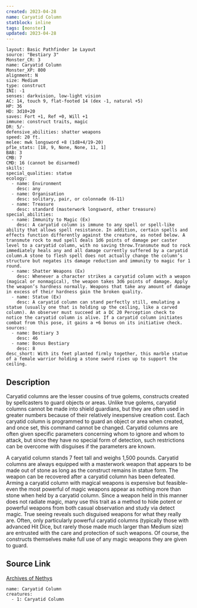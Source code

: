 ```yaml
---
created: 2023-04-28
name: Caryatid Column
statblock: inline
tags: [monster]
updated: 2023-04-28
---
```

```statblock
layout: Basic Pathfinder 1e Layout
source: "Bestiary 3"
Monster_CR: 3
name: Caryatid Column
Monster_XP: 800
alignment: N
size: Medium
type: construct
INI: -1
senses: darkvision, low-light vision
AC: 14, touch 9, flat-footed 14 (dex -1, natural +5)
HP: 36
HD: 3d10+20
saves: Fort +1, Ref +0, Will +1
immune: construct traits, magic
DR: 5/-
defensive_abilities: shatter weapons
speed: 20 ft.
melee: mwk longsword +8 (1d8+4/19-20)
pf1e_stats: [18, 9, None, None, 11, 1]
BAB: 3
CMB: 7
CMD: 16 (cannot be disarmed)
skills: 
special_qualities: statue
ecology:
  - name: Environment
    desc: any
  - name: Organisation
    desc: solitary, pair, or colonnade (6-11)
  - name: Treasure
    desc: standard (masterwork longsword, other treasure)
special_abilities:
  - name: Immunity to Magic (Ex)
    desc: A caryatid column is immune to any spell or spell-like ability that allows spell resistance. In addition, certain spells and effects function differently against the creature, as noted below. A transmute rock to mud spell deals 1d6 points of damage per caster level to a caryatid column, with no saving throw.Transmute mud to rock immediately heals any and all damage currently suffered by a caryatid column.A stone to flesh spell does not actually change the column’s structure but negates its damage reduction and immunity to magic for 1 round.
  - name: Shatter Weapons (Ex)
    desc: Whenever a character strikes a caryatid column with a weapon (magical or nonmagical), the weapon takes 3d6 points of damage. Apply the weapon’s hardness normally. Weapons that take any amount of damage in excess of their hardness gain the broken quality.
  - name: Statue (Ex)
    desc: A caryatid column can stand perfectly still, emulating a statue (usually one that is holding up the ceiling, like a carved column). An observer must succeed at a DC 20 Perception check to notice the caryatid column is alive. If a caryatid column initiates combat from this pose, it gains a +6 bonus on its initiative check.
sources:
  - name: Bestiary 3
    desc: 46
  - name: Bonus Bestiary
    desc: 8
desc_short: With its feet planted firmly together, this marble statue of a female warrior holding a stone sword rises up to support the ceiling.
```
## Description
Caryatid columns are the lesser cousins of true golems, constructs created by spellcasters to guard objects or areas. Unlike true golems, caryatid columns cannot be made into shield guardians, but they are often used in greater numbers because of their relatively inexpensive creation cost. Each caryatid column is programmed to guard an object or area when created, and once set, this command cannot be changed. Caryatid columns are often given specific parameters concerning whom to ignore and whom to attack, but since they have no special form of detection, such restrictions can be overcome with disguises if the parameters are known.

A caryatid column stands 7 feet tall and weighs 1,500 pounds. Caryatid columns are always equipped with a masterwork weapon that appears to be made out of stone as long as the construct remains in statue form. The weapon can be recovered after a caryatid column has been defeated. Arming a caryatid column with magical weapons is expensive but feasible-even the most powerful of magic weapons appear as nothing more than stone when held by a caryatid column. Since a weapon held in this manner does not radiate magic, many use this trait as a method to hide potent or powerful weapons from both casual observation and study via detect magic. True seeing reveals such disguised weapons for what they really are. Often, only particularly powerful caryatid columns (typically those with advanced Hit Dice, but rarely those made much larger than Medium size) are entrusted with the care and protection of such weapons. Of course, the constructs themselves make full use of any magic weapons they are given to guard.
## Source Link
[Archives of Nethys](https://aonprd.com/MonsterDisplay.aspx?ItemName=Caryatid%20Column)
```encounter-table
name: Caryatid Column
creatures:
  - 1: Caryatid Column
```
